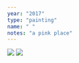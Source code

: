 ```yaml
---
year: "2017"
type: "painting"
name: " "
notes: "a pink place"
---
```


![](Paintings2017/2017_apinkplace.JPG)
![](Paintings2017/2017_apinkplace_1.JPG)
